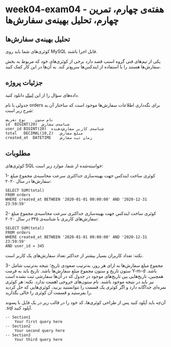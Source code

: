 # week04-exam04 - هفته‌ی چهارم، تمرین چهارم، تحلیل بهینه‌ی سفارش‌ها
## تحلیل بهینه‌ی سفارش‌ها

کوئری‌های شما باید روی MySQL قابل اجرا باشند.

یکی از تیم‌های فنی گروه اسنپ قصد دارد برخی از کوئری‌های خود که مربوط به بخش سفارش‌ها هستند را با استفاده از ایندکس‌ها سریع‌تر کند. به آن‌ها در این کار کمک کنید.

## جزئیات پروژه
داده‌های سؤال را از این [لینک](https://quera.org/course/assignments/54252/download_problem_initial_project/181946/) دانلود کنید.

جدولی با نام orders برای نگه‌داری اطلاعات سفارش‌ها موجود است که ساختار آن به شرح زیر است:

    نام ستون	نوع	تعریف
    id	BIGINT(20)	شناسه‌ی سفارش
    user_id	BIGINT(20)	شناسه‌ی کاربر سفارش‌دهنده
    total	DECIMAL(10,2)	مبلغ سفارش
    created_at	DATETIME	زمان ثبت سفارش

## مطلوبات
کوئری‌های SQL خواسته‌شده از شما، موارد زیر است:

1- کوئری ساخت ایندکس جهت بهینه‌سازی حداکثری سرعت محاسبه‌ی مجموع مبلغ سفارش‌ها در سال ۲۰۲۰:

    SELECT SUM(total)
    FROM orders
    WHERE created_at BETWEEN '2020-01-01 00:00:00' AND '2020-12-31 23:59:59'
    

2- کوئری ساخت ایندکس جهت بهینه‌سازی حداکثری سرعت محاسبه‌ی مجموع مبلغ سفارش‌های کاربری با شناسه‌ی ۳۴۵ در سال ۲۰۲۰:

    SELECT SUM(total)
    FROM orders
    WHERE created_at BETWEEN '2020-01-01 00:00:00' AND '2020-12-31 23:59:59'
    AND user_id = 345
    
نکته: تعداد کاربران بسیار بیشتر از حداکثر تعداد سفارش‌های یک کاربر است.

3- مجموع مبلغ سفارش‌ها به ازای هر روز، به‌ترتیب صعودی تاریخ؛ نتیجه به‌ترتیب شامل ستون تاریخ و ستون مجموع مبلغ سفارش‌ها باشد. تاریخ باید به فرمت Y-m-d باشد. همچنین، تاریخ‌هایی بین تاریخ‌های موجود در جدول که در آن‌ها سفارشی ثبت نشده است نیز باید در نتیجه موجود باشند. نام ستون‌های خروجی اهمیت ندارد.
نکته: هر کوئری نمره‌ای جداگانه دارد و اگر کوئری یک قسمت را نتوانستید بزنید، کوئری‌هایی که حل کردید را بفرستید و قسمت آن کوئری را خالی بگذارید.

آن‌چه باید آپلود کنید
پس از طراحی کوئری‌ها، کد خود را در قالب زیر در یک فایل با پسوند .sql آپلود کنید.

    -- Section1
        Your first query here
    -- Section2
        Your second query here
    -- Section3
        Your third query here
